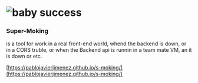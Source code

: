 ![baby success](https://i.imgflip.com/1vhtaz.jpg)
=========
### Super-Moking
is a tool for work in a real front-end world, 
whend the backend is down, or in a CORS truble, 
or when the Backend api is runnin in a team mate VM, an it is down
or etc.

[https://pablojavierjimenez.github.io/s-moking/](https://pablojavierjimenez.github.io/s-moking/)


